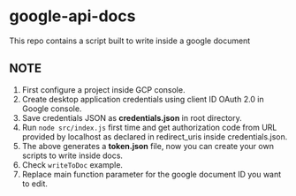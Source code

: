 # google-api-docs
This repo contains a script built to write inside a google document

## NOTE
1. First configure a project inside GCP console.
2. Create desktop application credentials using client ID OAuth 2.0 in Google console.
3. Save credentials JSON as **credentials.json** in root directory.
4. Run `node src/index.js` first time and get authorization code from URL provided by localhost as declared in redirect_uris inside credentials.json.
5. The above generates a **token.json** file, now you can create your own scripts to write inside docs.
  1. Check `writeToDoc` example.
  2. Replace main function parameter for the google document ID you want to edit.
